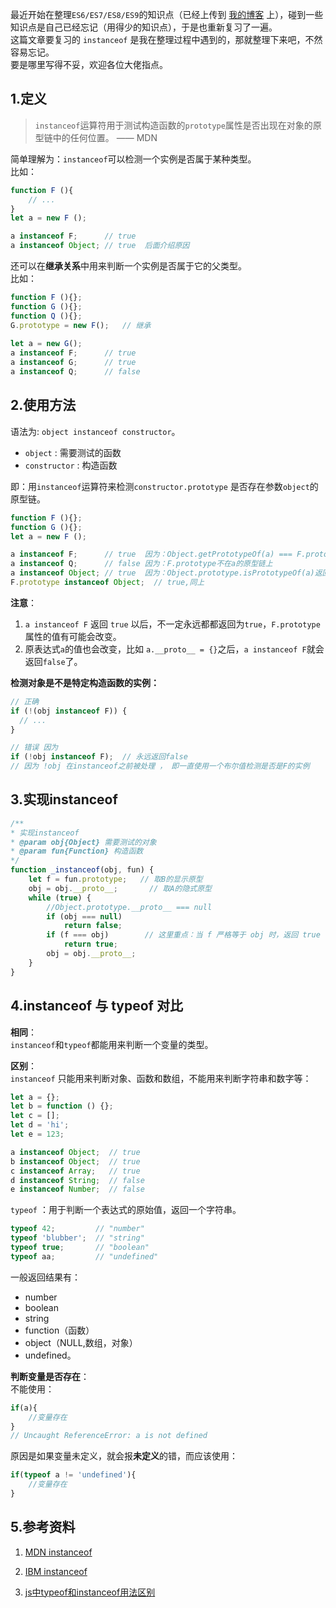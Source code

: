 最近开始在整理`ES6/ES7/ES8/ES9`的知识点（已经上传到 [我的博客](http://es.pingan8787.com) 上），碰到一些知识点是自己已经忘记（用得少的知识点），于是也重新复习了一遍。     
这篇文章要复习的 `instanceof` 是我在整理过程中遇到的，那就整理下来吧，不然容易忘记。   
要是哪里写得不妥，欢迎各位大佬指点。  


## 1.定义
> `instanceof`运算符用于测试构造函数的`prototype`属性是否出现在对象的原型链中的任何位置。  —— MDN

简单理解为：`instanceof`可以检测一个实例是否属于某种类型。   
比如：   
```js
function F (){
    // ...
}
let a = new F ();

a instanceof F;      // true
a instanceof Object; // true  后面介绍原因
```
还可以在**继承关系**中用来判断一个实例是否属于它的父类型。   
比如：  
```js
function F (){};
function G (){};
function Q (){};
G.prototype = new F();   // 继承
 
let a = new G(); 
a instanceof F;      // true
a instanceof G;      // true
a instanceof Q;      // false
```

## 2.使用方法
语法为: `object instanceof constructor`。  
* `object` : 需要测试的函数  
* `constructor` : 构造函数   

即：用`instanceof`运算符来检测`constructor.prototype` 是否存在参数`object`的原型链。   
```js
function F (){};
function G (){};
let a = new F ();

a instanceof F;      // true  因为：Object.getPrototypeOf(a) === F.prototype
a instanceof Q;      // false 因为：F.prototype不在a的原型链上
a instanceof Object; // true  因为：Object.prototype.isPrototypeOf(a)返回true
F.prototype instanceof Object;  // true,同上
```
**注意**：   
1. `a instanceof F` 返回 `true` 以后，不一定永远都都返回为`true`，`F.prototype`属性的值有可能会改变。  
2. 原表达式`a`的值也会改变，比如 `a.__proto__ = {}`之后，`a instanceof F`就会返回`false`了。   

**检测对象是不是特定构造函数的实例：**   
```js
// 正确
if (!(obj instanceof F)) {
  // ...
}

// 错误 因为
if (!obj instanceof F);  // 永远返回false  
// 因为 !obj 在instanceof之前被处理 ， 即一直使用一个布尔值检测是否是F的实例
```

## 3.实现instanceof
```js
/**
* 实现instanceof
* @param obj{Object} 需要测试的对象
* @param fun{Function} 构造函数
*/
function _instanceof(obj, fun) {
    let f = fun.prototype;   // 取B的显示原型
    obj = obj.__proto__;       // 取A的隐式原型
    while (true) {
        //Object.prototype.__proto__ === null
        if (obj === null)
            return false;
        if (f === obj)        // 这里重点：当 f 严格等于 obj 时，返回 true
            return true;
        obj = obj.__proto__;
    }
}
```

## 4.instanceof 与 typeof 对比
**相同**：  
`instanceof`和`typeof`都能用来判断一个变量的类型。   

**区别**：   
`instanceof` 只能用来判断对象、函数和数组，不能用来判断字符串和数字等：   
```js
let a = {};
let b = function () {};
let c = [];
let d = 'hi';
let e = 123;

a instanceof Object;  // true
b instanceof Object;  // true
c instanceof Array;   // true
d instanceof String;  // false
e instanceof Number;  // false
```
 
`typeof` ：用于判断一个表达式的原始值，返回一个字符串。  
```js
typeof 42;         // "number"
typeof 'blubber';  // "string"
typeof true;       // "boolean"
typeof aa;         // "undefined"
```
一般返回结果有：     
* number
* boolean
* string
* function（函数）
* object（NULL,数组，对象）
* undefined。

**判断变量是否存在**：  
不能使用：  
```js
if(a){
    //变量存在
}
// Uncaught ReferenceError: a is not defined
```
原因是如果变量未定义，就会报**未定义**的错，而应该使用：   
```js
if(typeof a != 'undefined'){
    //变量存在
}
```

## 5.参考资料
1. [MDN instanceof](https://developer.mozilla.org/zh-CN/docs/Web/JavaScript/Reference/Operators/instanceof)   

2. [IBM instanceof](https://www.ibm.com/developerworks/cn/web/1306_jiangjj_jsinstanceof/index.html)

3. [js中typeof和instanceof用法区别](https://blog.csdn.net/qq_27626333/article/details/76146078)